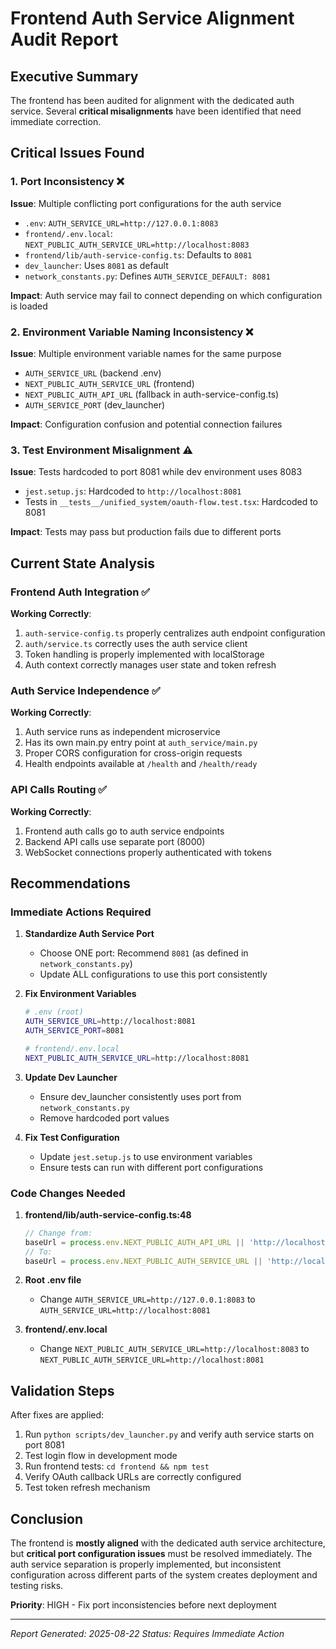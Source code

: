 # Frontend Auth Service Alignment Audit Report

## Executive Summary
The frontend has been audited for alignment with the dedicated auth service. Several **critical misalignments** have been identified that need immediate correction.

## Critical Issues Found

### 1. Port Inconsistency ❌
**Issue**: Multiple conflicting port configurations for the auth service
- `.env`: `AUTH_SERVICE_URL=http://127.0.0.1:8083`
- `frontend/.env.local`: `NEXT_PUBLIC_AUTH_SERVICE_URL=http://localhost:8083`
- `frontend/lib/auth-service-config.ts`: Defaults to `8081`
- `dev_launcher`: Uses `8081` as default
- `network_constants.py`: Defines `AUTH_SERVICE_DEFAULT: 8081`

**Impact**: Auth service may fail to connect depending on which configuration is loaded

### 2. Environment Variable Naming Inconsistency ❌
**Issue**: Multiple environment variable names for the same purpose
- `AUTH_SERVICE_URL` (backend .env)
- `NEXT_PUBLIC_AUTH_SERVICE_URL` (frontend)
- `NEXT_PUBLIC_AUTH_API_URL` (fallback in auth-service-config.ts)
- `AUTH_SERVICE_PORT` (dev_launcher)

**Impact**: Configuration confusion and potential connection failures

### 3. Test Environment Misalignment ⚠️
**Issue**: Tests hardcoded to port 8081 while dev environment uses 8083
- `jest.setup.js`: Hardcoded to `http://localhost:8081`
- Tests in `__tests__/unified_system/oauth-flow.test.tsx`: Hardcoded to 8081

**Impact**: Tests may pass but production fails due to different ports

## Current State Analysis

### Frontend Auth Integration ✅
**Working Correctly**:
1. `auth-service-config.ts` properly centralizes auth endpoint configuration
2. `auth/service.ts` correctly uses the auth service client
3. Token handling is properly implemented with localStorage
4. Auth context correctly manages user state and token refresh

### Auth Service Independence ✅
**Working Correctly**:
1. Auth service runs as independent microservice
2. Has its own main.py entry point at `auth_service/main.py`
3. Proper CORS configuration for cross-origin requests
4. Health endpoints available at `/health` and `/health/ready`

### API Calls Routing ✅
**Working Correctly**:
1. Frontend auth calls go to auth service endpoints
2. Backend API calls use separate port (8000)
3. WebSocket connections properly authenticated with tokens

## Recommendations

### Immediate Actions Required

1. **Standardize Auth Service Port**
   - Choose ONE port: Recommend `8081` (as defined in `network_constants.py`)
   - Update ALL configurations to use this port consistently

2. **Fix Environment Variables**
   ```bash
   # .env (root)
   AUTH_SERVICE_URL=http://localhost:8081
   AUTH_SERVICE_PORT=8081
   
   # frontend/.env.local
   NEXT_PUBLIC_AUTH_SERVICE_URL=http://localhost:8081
   ```

3. **Update Dev Launcher**
   - Ensure dev_launcher consistently uses port from `network_constants.py`
   - Remove hardcoded port values

4. **Fix Test Configuration**
   - Update `jest.setup.js` to use environment variables
   - Ensure tests can run with different port configurations

### Code Changes Needed

1. **frontend/lib/auth-service-config.ts:48**
   ```typescript
   // Change from:
   baseUrl = process.env.NEXT_PUBLIC_AUTH_API_URL || 'http://localhost:8081';
   // To:
   baseUrl = process.env.NEXT_PUBLIC_AUTH_SERVICE_URL || 'http://localhost:8081';
   ```

2. **Root .env file**
   - Change `AUTH_SERVICE_URL=http://127.0.0.1:8083` to `AUTH_SERVICE_URL=http://localhost:8081`

3. **frontend/.env.local**
   - Change `NEXT_PUBLIC_AUTH_SERVICE_URL=http://localhost:8083` to `NEXT_PUBLIC_AUTH_SERVICE_URL=http://localhost:8081`

## Validation Steps

After fixes are applied:
1. Run `python scripts/dev_launcher.py` and verify auth service starts on port 8081
2. Test login flow in development mode
3. Run frontend tests: `cd frontend && npm test`
4. Verify OAuth callback URLs are correctly configured
5. Test token refresh mechanism

## Conclusion

The frontend is **mostly aligned** with the dedicated auth service architecture, but **critical port configuration issues** must be resolved immediately. The auth service separation is properly implemented, but inconsistent configuration across different parts of the system creates deployment and testing risks.

**Priority**: HIGH - Fix port inconsistencies before next deployment

---
*Report Generated: 2025-08-22*
*Status: Requires Immediate Action*